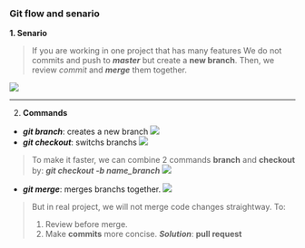 ### Git flow and senario
**1. Senario**
> If you are working in one project that has many features
> We do not commits and push to ***master*** but create a **new branch**. Then, we review *commit* and ***merge*** them together.

![](https://gitbookdown.site/img/git_branch_merge.png)
___
2. **Commands**
* ***git branch***: creates a new branch
![](https://github.com/viendanbac/Learning-git-Github-from-scratch/blob/master/Images/branch.png)
* ***git checkout***: switchs branchs
![](https://github.com/viendanbac/Learning-git-Github-from-scratch/blob/master/Images/check-out.png)
> To make it faster, we can combine 2 commands **branch** and **checkout** by: ***git checkout -b name_branch***
![](https://github.com/viendanbac/Learning-git-Github-from-scratch/blob/master/Images/pull-request.png)
* ***git merge***: merges branchs together.
![](https://github.com/viendanbac/Learning-git-Github-from-scratch/blob/master/Images/merge.png)
> But in real project, we will not merge code changes straightway. To:
> 1. Review before merge.
> 2. Make **commits** more concise.
> ***Solution***: **pull request**

